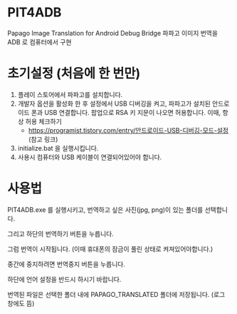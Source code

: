 # PIT4ADB

Papago Image Translation for Android Debug Bridge
파파고 이미지 번역을 ADB 로 컴퓨터에서 구현


# 초기설정 (처음에 한 번만)

1. 플레이 스토어에서 파파고를 설치합니다.
2. 개발자 옵션을 활성화 한 후 설정에서 USB 디버깅을 켜고, 파파고가 설치된 안드로이드 폰과 USB 연결합니다. 팝업으로 RSA 키 지문이 나오면 허용합니다. 이때, 항상 허용 체크하기
    - https://programist.tistory.com/entry/안드로이드-USB-디버깅-모드-설정 (참고 링크)
3. initialize.bat 을 실행시킵니다.
4. 사용시 컴퓨터와 USB 케이블이 연결되어있어야 합니다.


# 사용법 
PIT4ADB.exe 를 실행시키고, 번역하고 싶은 사진(jpg, png)이 있는 폴더를 선택합니다.

그리고 하단의 번역하기 버튼을 누릅니다.

그럼 번역이 시작됩니다. (이때 휴대폰의 잠금이 풀린 상태로 켜져있어야합니다.)

중간에 중지하려면 번역중지 버튼을 누릅니다.

하단에 언어 설정을 반드시 하시기 바랍니다.

번역된 파일은 선택한 폴더 내에 PAPAGO_TRANSLATED 폴더에 저장됩니다. (로그 창에도 뜸)